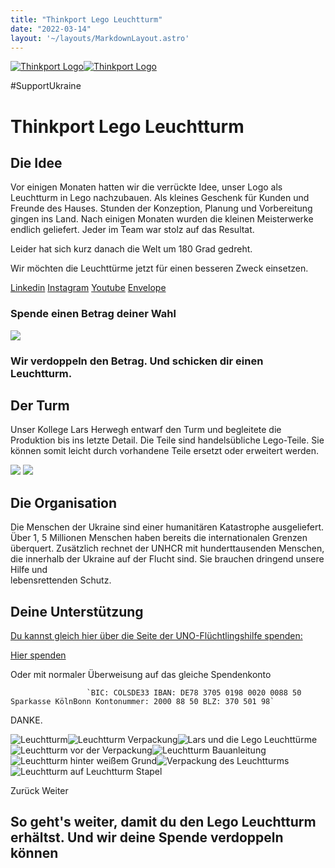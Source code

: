 ```yaml
---
title: "Thinkport Lego Leuchtturm"
date: "2022-03-14"
layout: '~/layouts/MarkdownLayout.astro'
---
```


 [![Thinkport Logo](images/Logo_horizontral_new.png)](https://thinkport.digital)[![Thinkport Logo](images/Logo_horizontral_new.png)](https://thinkport.digital)

#SupportUkraine

# Thinkport Lego Leuchtturm

[](#linksection)

## Die Idee

Vor einigen Monaten hatten wir die verrückte Idee, unser Logo als Leuchtturm in Lego nachzubauen. Als kleines Geschenk für Kunden und Freunde des Hauses. Stunden der Konzeption, Planung und Vorbereitung gingen ins Land. Nach einigen Monaten wurden die kleinen Meisterwerke endlich geliefert. Jeder im Team war stolz auf das Resultat.  
  
Leider hat sich kurz danach die Welt um 180 Grad gedreht.  
  
Wir möchten die Leuchttürme jetzt für einen besseren Zweck einsetzen.

[Linkedin](https://www.linkedin.com/company/11759873) [Instagram](https://www.instagram.com/thinkport/) [Youtube](https://www.youtube.com/channel/UCnke3WYRT6bxuMK2t4jw2qQ) [Envelope](mailto:tdrechsel@thinkport.digital)

### Spende einen Betrag deiner Wahl

![](images/IMG_4621-1-1024x866.png)

### Wir verdoppeln den Betrag. Und schicken dir einen Leuchtturm.

## Der Turm

Unser Kollege Lars Herwegh entwarf den Turm und begleitete die Produktion bis ins letzte Detail. Die Teile sind handelsübliche Lego-Teile. Sie können somit leicht durch vorhandene Teile ersetzt oder erweitert werden.

![](images/IMG_4585-1024x768.png) ![](images/Design-ohne-Titel-6-1024x1024.png)

## Die Organisation

Die Menschen der Ukraine sind einer humanitären Katastrophe ausgeliefert. Über 1, 5 Millionen Menschen haben bereits die internationalen Grenzen überquert. Zusätzlich rechnet der UNHCR mit hunderttausenden Menschen, die innerhalb der Ukraine auf der Flucht sind. Sie brauchen dringend unsere Hilfe und  
lebensrettenden Schutz.

## Deine Unterstützung

[Du kannst gleich hier über die Seite der UNO-Flüchtlingshilfe spenden:](https://www.hashicorp.com/)

[Hier spenden](https://www.uno-fluechtlingshilfe.de/spenden-ukraine)

Oder mit normaler Überweisung auf das gleiche Spendenkonto

				
					 `BIC: COLSDE33 IBAN: DE78 3705 0198 0020 0088 50 Sparkasse KölnBonn Kontonummer: 2000 88 50 BLZ: 370 501 98`

				
			

DANKE.

![Leuchtturm](images/Lego_n7.png)![Leuchtturm Verpackung](images/Lego_n8.png)![Lars und die Lego Leuchttürme](images/Lego_n6.png)![Leuchtturm vor der Verpackung](images/Lego_n5.png)![Leuchtturm Bauanleitung](images/Lego_n4.png)![Leuchtturm hinter weißem Grund](images/Lego_n3.png)![Verpackung des Leuchtturms](images/Lego_n2.png)![Leuchtturm auf Leuchtturm Stapel](images/Lego_n1.png)

Zurück Weiter

## So geht's weiter, damit du den Lego Leuchtturm erhältst. Und wir deine Spende verdoppeln können
